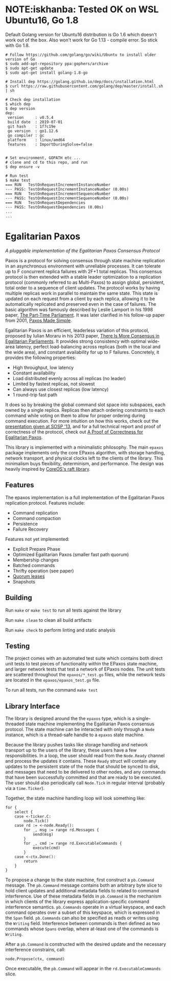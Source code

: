 # NOTE:iskhanba: Tested OK on WSL Ubuntu16, Go 1.8
Default Golang version for Ubuntu16 distribution is Go 1.6 which doesn't work out of the box.
Also won't work for Go 1.13 - compile error. So stick with Go 1.8.
```
# Follow https://github.com/golang/go/wiki/Ubuntu to install older version of Go
$ sudo add-apt-repository ppa:gophers/archive
$ sudo apt-get update
$ sudo apt-get install golang-1.8-go

# Install dep https://golang.github.io/dep/docs/installation.html
$ curl https://raw.githubusercontent.com/golang/dep/master/install.sh | sh

# Check dep installation
$ which dep
$ dep version
dep:
 version     : v0.5.4
 build date  : 2019-07-01
 git hash    : 1f7c19e
 go version  : go1.12.6
 go compiler : gc
 platform    : linux/amd64
 features    : ImportDuringSolve=false


# Set environment, GOPATH etc ...
# clone and cd to this repo, and run
$ dep ensure -v

# Run test
$ make test
=== RUN   TestOnRequestIncrementInstanceNumber
--- PASS: TestOnRequestIncrementInstanceNumber (0.00s)
=== RUN   TestOnRequestIncrementSequenceNumber
--- PASS: TestOnRequestIncrementSequenceNumber (0.00s)
=== RUN   TestOnRequestDependencies
--- PASS: TestOnRequestDependencies (0.00s)
...
...

```


# Egalitarian Paxos

_A pluggable implementation of the Egalitarian Paxos Consensus Protocol_

Paxos is a protocol for solving consensus through state machine replication in
an asynchronous environment with unreliable processes. It can tolerate up to F
concurrent replica failures with 2F+1 total replicas. This consensus protocol is
then extended with a stable leader optimization to a replication protocol
(commonly referred to as Multi-Paxos) to assign global, persistent, total order
to a sequence of client updates. The protocol works by having multiple replicas
work in parallel to maintain the same state. This state is updated on each
request from a client by each replica, allowing it to be automatically
replicated and preserved even in the case of failures. The basic algorithm was
famously described by Leslie Lamport in his 1998 paper, [The Part-Time
Parliament](https://www.microsoft.com/en-us/research/publication/part-time-parliament/).
It was later clarified in his follow-up paper from 2001, [Paxos Made
Simple](https://www.microsoft.com/en-us/research/publication/paxos-made-simple/).

Egalitarian Paxos is an efficient, leaderless variation of this protocol,
proposed by Iulian Moraru in his 2013 paper, [There Is More Consensus in
Egalitarian
Parliaments](https://www.cs.cmu.edu/~dga/papers/epaxos-sosp2013.pdf).
It provides strong consistency with optimal wide-area latency, perfect
load-balancing across replicas (both in the local and the wide area), and
constant availability for up to F failures. Concretely, it provides the
following properties:

- High throughput, low latency
- Constant availability
- Load distributed evenly across all replicas (no leader)
- Limited by fastest replicas, not slowest
- Can always use closest replicas (low latency)
- 1 round-trip fast path

It does so by breaking the global command slot space into subspaces, each owned
by a single replica. Replicas then attach ordering constraints to each command
while voting on them to allow for proper ordering during command execution. For
more intuition on how this works, check out the [presentation given at SOSP
'13](https://www.youtube.com/watch?v=KxoWlUZNKn8), and for a full technical
report and proof of correctness of the protocol, check out [A Proof of
Correctness for Egalitarian
Paxos](http://www.pdl.cmu.edu/PDL-FTP/associated/CMU-PDL-13-111.pdf).

This library is implemented with a minimalistic philosophy. The main `epaxos`
package implements only the core EPaxos algorithm, with storage handling,
network transport, and physical clocks left to the clients of the library. This
minimalism buys flexibility, determinism, and performance. The design was
heavily inspired by [CoreOS's raft
library](https://github.com/coreos/etcd/tree/master/raft).


## Features

The epaxos implementation is a full implementation of the Egalitarian Paxos
replication protocol. Features include:

- Command replication
- Command compaction
- Persistence
- Failure Recovery

Features not yet implemented:

- Explicit Prepare Phase
- Optimized Egalitarian Paxos (smaller fast path quorum)
- Membership changes
- Batched commands
- Thrifty operation (see paper)
- [Quorum leases](https://www.cs.cmu.edu/~dga/papers/leases-socc2014.pdf)
- Snapshots


## Building

Run `make` or `make test` to run all tests against the library 

Run `make clean` to clean all build artifacts

Run `make check` to perform linting and static analysis


## Testing

The project comes with an automated test suite which contains both direct unit
tests to test pieces of functionality within the EPaxos state machine, and larger
network tests that test a network of EPaxos nodes. The unit tests are scattered
throughout the `epaxos/*_test.go` files, while the network tests are located in
the `epaxos/epaxos_test.go` file.

To run all tests, run the command `make test`


## Library Interface

The library is designed around the the `epaxos` type, which is a single-threaded
state machine implementing the Egalitarian Paxos consensus protocol. The state
machine can be interacted with only through a `Node` instance, which is a
thread-safe handle to a `epaxos` state machine.

Because the library pushes tasks like storage handling and network transport up
to the users of the library, these users have a few responsibilities. In a loop,
the user should read from the `Node.Ready` channel and process the updates it
contains. These `Ready` struct will contain any updates to the persistent state
of the node that should be synced to disk, and messages that need to be
delivered to other nodes, and any commands that have been successfully committed
and that are ready to be executed. The user should also periodically call
`Node.Tick` in regular interval (probably via a `time.Ticker`).

Together, the state machine handling loop will look something like:

```
for {
    select {
    case <-ticker.C:
        node.Tick()
    case rd := <-node.Ready():
        for _, msg := range rd.Messages {
            send(msg)
        }
        for _, cmd := range rd.ExecutableCommands {
            execute(cmd)
        }
    case <-ctx.Done():
        return
    }
}
```

To propose a change to the state machine, first construct a `pb.Command`
message. The `pb.Command` message contains both an arbitrary byte slice to hold
client updates and additional metadata fields to related to command
interference. Use of these metadata fields in `pb.Command` is the mechanism in
which clients of the library express application-specific command interference
semantics. `pb.Commands` operate in a virtual keyspace, and each command
operates over a subset of this keyspace, which is expressed in the `Span` field.
`pb.Commands` can also be specified as reads or writes using the `Writing`
field. Interference between commands is then defined as two commands whose
`Spans` overlap, where at-least one of the commands is `Writing`.

After a `pb.Command` is constructed with the desired update and the necessary
interference constrains, call:

```
node.Propose(ctx, command)
```

Once executable, the `pb.Command` will appear in the `rd.ExecutableCommands` slice.



